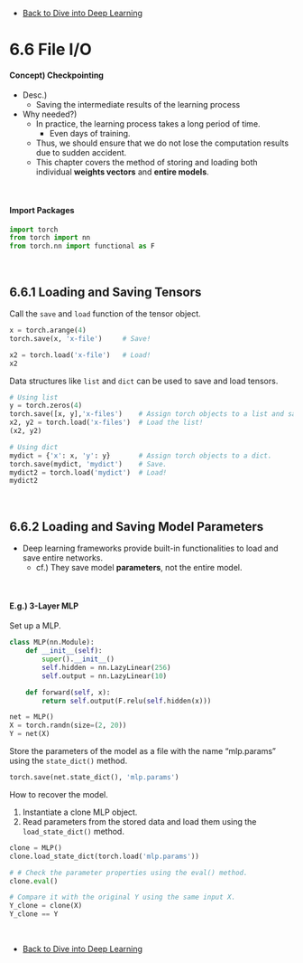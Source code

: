 * [Back to Dive into Deep Learning](../../main.md)

# 6.6 File I/O

#### Concept) Checkpointing
- Desc.)
  - Saving the intermediate results of the learning process
- Why needed?)
  - In practice, the learning process takes a long period of time.
    - Even days of training.
  - Thus, we should ensure that we do not lose the computation results due to sudden accident.
  - This chapter covers the method of storing and loading both individual **weights vectors** and **entire models**.

<br>

#### Import Packages
```python
import torch
from torch import nn
from torch.nn import functional as F
```

<br>

## 6.6.1 Loading and Saving Tensors
Call the ```save``` and ```load``` function of the tensor object.
```python
x = torch.arange(4)
torch.save(x, 'x-file')     # Save!

x2 = torch.load('x-file')   # Load!
x2
```

Data structures like ```list``` and ```dict``` can be used to save and load tensors.
```python
# Using list
y = torch.zeros(4)
torch.save([x, y],'x-files')    # Assign torch objects to a list and save.
x2, y2 = torch.load('x-files')  # Load the list!
(x2, y2)

# Using dict
mydict = {'x': x, 'y': y}       # Assign torch objects to a dict.
torch.save(mydict, 'mydict')    # Save.
mydict2 = torch.load('mydict')  # Load!
mydict2
```

<br>

## 6.6.2 Loading and Saving Model Parameters
- Deep learning frameworks provide built-in functionalities to load and save entire networks.
  - cf.) They save model **parameters**, not the entire model.

<br>

#### E.g.) 3-Layer MLP
Set up a MLP.
```python
class MLP(nn.Module):
    def __init__(self):
        super().__init__()
        self.hidden = nn.LazyLinear(256)
        self.output = nn.LazyLinear(10)

    def forward(self, x):
        return self.output(F.relu(self.hidden(x)))

net = MLP()
X = torch.randn(size=(2, 20))
Y = net(X)
```

Store the parameters of the model as a file with the name “mlp.params” using the ```state_dict()``` method.
```python
torch.save(net.state_dict(), 'mlp.params')
```

How to recover the model.
1. Instantiate a clone MLP object.
2. Read parameters from the stored data and load them using the ```load_state_dict()``` method.
```python
clone = MLP()
clone.load_state_dict(torch.load('mlp.params'))

# # Check the parameter properties using the eval() method.
clone.eval()    

# Compare it with the original Y using the same input X.
Y_clone = clone(X)
Y_clone == Y
```





<br>

* [Back to Dive into Deep Learning](../../main.md)
